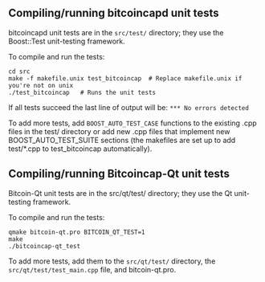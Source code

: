 Compiling/running bitcoincapd unit tests
------------------------------------

bitcoincapd unit tests are in the `src/test/` directory; they
use the Boost::Test unit-testing framework.

To compile and run the tests:

	cd src
	make -f makefile.unix test_bitcoincap  # Replace makefile.unix if you're not on unix
	./test_bitcoincap   # Runs the unit tests

If all tests succeed the last line of output will be:
`*** No errors detected`

To add more tests, add `BOOST_AUTO_TEST_CASE` functions to the existing
.cpp files in the test/ directory or add new .cpp files that
implement new BOOST_AUTO_TEST_SUITE sections (the makefiles are
set up to add test/*.cpp to test_bitcoincap automatically).


Compiling/running Bitcoincap-Qt unit tests
---------------------------------------

Bitcoin-Qt unit tests are in the src/qt/test/ directory; they
use the Qt unit-testing framework.

To compile and run the tests:

	qmake bitcoin-qt.pro BITCOIN_QT_TEST=1
	make
	./bitcoincap-qt_test

To add more tests, add them to the `src/qt/test/` directory,
the `src/qt/test/test_main.cpp` file, and bitcoin-qt.pro.
